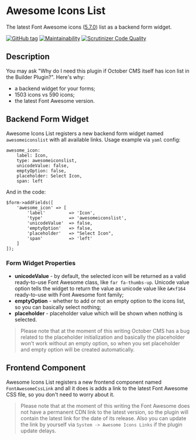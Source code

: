 # Awesome Icons List

The latest Font Awesome icons ([5.7.0](https://fontawesome.com/changelog/latest)) list as a backend form widget.

[![GitHub tag](https://img.shields.io/github/tag/ginopane/oc-awesomeiconslist-plugin.svg)](https://github.com/GinoPane/oc-awesomeiconslist-plugin)
[![Maintainability](https://api.codeclimate.com/v1/badges/95b49d826902f738c4a3/maintainability)](https://codeclimate.com/github/GinoPane/oc-awesomeiconslist-plugin/maintainability)
[![Scrutinizer Code Quality](https://scrutinizer-ci.com/g/GinoPane/oc-awesomeiconslist-plugin/badges/quality-score.png?b=master)](https://scrutinizer-ci.com/g/GinoPane/oc-awesomeiconslist-plugin/?branch=master)

## Description

You may ask "Why do I need this plugin if October CMS itself has icon list in the Builder Plugin?". Here's why:
* a backend widget for your forms;
* 1503 icons vs 590 icons;
* the latest Font Awesome version.

## Backend Form Widget

Awesome Icons List registers a new backend form widget named `awesomeiconslist` with all available links. Usage example via `yaml` config:

    awesome_icon:
        label: Icon,
        type: awesomeiconslist,
        unicodeValue: false,
        emptyOption: false,
        placeholder: Select Icon,
        span: left

And in the code:

    $form->addFields([
        'awesome_icon' => [
            'label'         => 'Icon',
            'type'          => 'awesomeiconslist',
            'unicodeValue'  => false,
            'emptyOption'   => false,
            'placeholder'   => "Select Icon",
            'span'          => 'left'
        ]
    ]);
    
### Form Widget Properties

* **unicodeValue** - by default, the selected icon will be returned as a valid ready-to-use Font Awesome class, like `far fa-thumbs-up`. Unicode value option tells the widget to return the value as unicode value like `&#xf164` ready-to-use with Font Awesome font family;
* **emptyOption** - whether to add or not an empty option to the icons list, so you can basically select nothing;
* **placeholder** - placeholder value which will be shown when nothing is selected.

> Please note that at the moment of this writing October CMS has a bug related to the placeholder initialization and basically the placeholder won't work without an empty option, so when you set placeholder and empty option will be created automatically.

## Frontend Component

Awesome Icons List registers a new frontend component named `FontAwesomeCssLink` and all it does is adds a link to the latest Font Awesome CSS file, so you don't need to worry about it.

> Please note that at the moment of this writing the Font Awesome does not have a permanent CDN link to the latest version, so the plugin will contain the latest link for the date of its release. Also you can update the link by yourself via `System -> Awesome Icons Links` if the plugin update delays.  